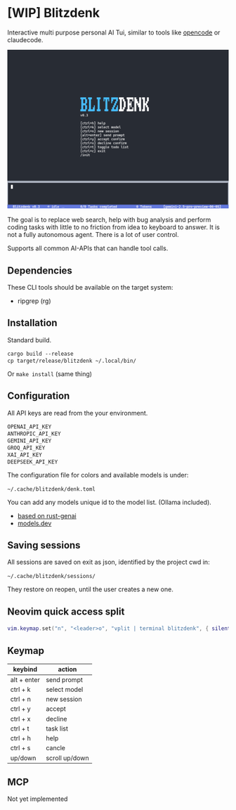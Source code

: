 # [WIP] Blitzdenk

Interactive multi purpose personal AI Tui, similar to tools like [opencode](https://github.com/sst/opencode) or claudecode.

![blitzdenk](/docs/screenshot.png)

The goal is to replace web search, help with bug analysis and perform coding tasks with little to
no friction from idea to keyboard to answer. It is not a fully autonomous agent. There is a lot of
user control.

Supports all common AI-APIs that can handle tool calls.

## Dependencies

These CLI tools should be available on the target system:

- ripgrep (rg)

## Installation

Standard build.

```
cargo build --release
cp target/release/blitzdenk ~/.local/bin/
```

Or `make install` (same thing)

## Configuration

All API keys are read from the your environment.

```
OPENAI_API_KEY
ANTHROPIC_API_KEY
GEMINI_API_KEY
GROQ_API_KEY
XAI_API_KEY
DEEPSEEK_API_KEY
```

The configuration file for colors and available models is under:

`~/.cache/blitzdenk/denk.toml`

You can add any models unique id to the model list. (Ollama included).

- [based on rust-genai](https://github.com/jeremychone/rust-genai)
- [models.dev](models.dev)

## Saving sessions

All sessions are saved on exit as json, identified by the project cwd in:

`~/.cache/blitzdenk/sessions/`

They restore on reopen, until the user creates a new one.

## Neovim quick access split

```lua
vim.keymap.set("n", "<leader>o", "vplit | terminal blitzdenk", { silent = true });
```

## Keymap

| keybind     | action         |
| ----------- | -------------- |
| alt + enter | send prompt    |
| ctrl + k    | select model   |
| ctrl + n    | new session    |
| ctrl + y    | accept         |
| ctrl + x    | decline        |
| ctrl + t    | task list      |
| ctrl + h    | help           |
| ctrl + s    | cancle         |
| up/down     | scroll up/down |

## MCP

Not yet implemented
